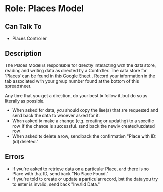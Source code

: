 # Role: Places Model

## Can Talk To

- Places Controller

## Description

The Places Model is responsible for directly interacting with the data store,
reading and writing data as directed by a Controller. The data store for
'Places' can be found in
[this Google Sheet](https://docs.google.com/spreadsheets/d/1AwvOerq7gZ9rd6LfC8is8vNGU8-ShSbe-jlHLLKyJ5c/edit#gid=0)
. Record your information in the tab associated with your group number found at
the bottom of this spreadsheet.

Any time that you get a direction, do your best to follow it, but do so as
literally as possible.

- When asked for data, you should copy the line(s) that are requested and
    send back the data to whoever asked for it.
- When asked to make a change (e.g. creating or updating) to a specific row,
    if the change is successful, send back the newly created/updated row.
- When asked to delete a row, send back the confirmation "Place with ID: (id)
    deleted."

## Errors

- If you're asked to retrieve data on a particular Place, and there is no
    Place with that ID, send back "No Place Found."
- If you're told to create or update a particular record, but the data you
    try to enter is invalid, send back "Invalid Data."
